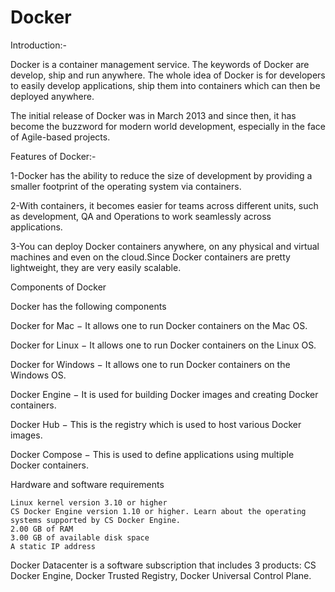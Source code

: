 #                                             Docker

Introduction:-

Docker is a container management service. The keywords of Docker are develop, ship and run anywhere. The whole idea of Docker is for developers to easily develop applications, ship them into containers which can then be deployed anywhere.

The initial release of Docker was in March 2013 and since then, it has become the buzzword for modern world development, especially in the face of Agile-based projects.

Features of Docker:-

1-Docker has the ability to reduce the size of development by providing a smaller footprint of the operating system via containers.

2-With containers, it becomes easier for teams across different units, such as development, QA and Operations to work seamlessly across applications.

3-You can deploy Docker containers anywhere, on any physical and virtual machines and even on the cloud.Since Docker containers are pretty lightweight, they are very easily scalable.


Components of Docker

Docker has the following components

 Docker for Mac − It allows one to run Docker containers on the Mac OS.

 Docker for Linux − It allows one to run Docker containers on the Linux OS.
 
 Docker for Windows − It allows one to run Docker containers on the Windows OS.

 Docker Engine − It is used for building Docker images and creating Docker containers.

 Docker Hub − This is the registry which is used to host various Docker images.

 Docker Compose − This is used to define applications using multiple Docker containers.

 Hardware and software requirements
 
    Linux kernel version 3.10 or higher
    CS Docker Engine version 1.10 or higher. Learn about the operating systems supported by CS Docker Engine.
    2.00 GB of RAM
    3.00 GB of available disk space
    A static IP address

Docker Datacenter is a software subscription that includes 3 products:
 CS Docker Engine,
 Docker Trusted Registry,
 Docker Universal Control Plane.

 
 

 
